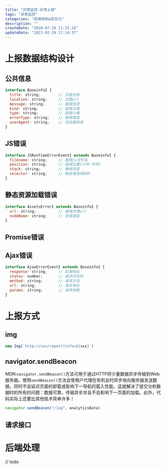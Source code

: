 ```yaml
---
title: "异常监控-异常上报"
tags: "异常监控"
categories: "前端架构&软实力"
description: ""
createDate: "2020-07-28 11:15:28"
updateDate: "2021-02-20 17:14:37"
---
```



# 上报数据结构设计

## 公共信息

```js
interface BaseinfoI {
  title: string;        // 页面名称
  location: string;     // 页面url
  message: string;      // 报错信息
  kind: string;         // 报错大类
  type: string;         // 报错小类
  errorType: string;    // 报错类型
  userAgent: string;    // 浏览器信息
}
```

## JS错误

```js
interface JSRunTimeErrorEventI extends BaseinfoI {
  filename: string;     // 报错js文件名
  position: string;     // 报错位置(行号:列号)
  stack: string;        // 堆栈信息
  selector: string;     // 触发错误的DOM
}
```

## 静态资源加载错误

```js
interface AssetsErrorI extends BaseinfoI {
  url: string;          // 报错资源url
  nodeName: string;     // 资源类型
}
```

## Promise错误

## Ajax错误

```js
interface AjaxErrorEventI extends BaseinfoI {
  response: string;     // 后端响应
  status: number;       // 请求状态码
  method: string;       // 请求方法
  url: string;          // 请求地址
  params: string;       // 请求参数
}
```

# 上报方式

## img

```js
new Img(`http://xxx/report?info=${xxx}`)
```

## navigator.sendBeacon

MDN:`navigator.sendBeacon()`方法可用于通过HTTP将少量数据异步传输到Web服务器。使用`sendBeacon()`方法会使用户代理在有机会时异步地向服务器发送数据，同时不会延迟页面的卸载或影响下一导航的载入性能。这就解决了提交分析数据时的所有的问题：数据可靠，传输异步并且不会影响下一页面的加载。此外，代码实际上还要比其他技术简单许多！

```js
navigator.sendBeacon("/log", analyticsData)
```

## 请求接口

# 后端处理

// todo
